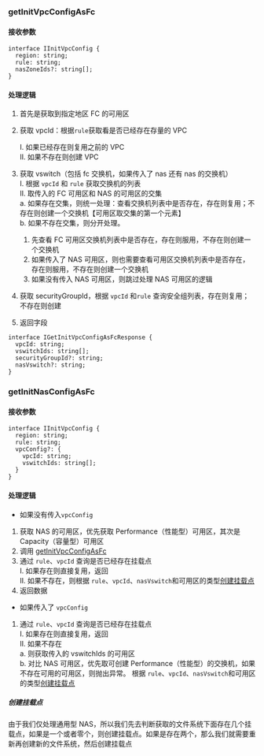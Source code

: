 ### getInitVpcConfigAsFc

#### 接收参数

```
interface IInitVpcConfig {
  region: string;
  rule: string;
  nasZoneIds?: string[];
}
```

#### 处理逻辑

1. 首先是获取到指定地区 FC 的可用区
2. 获取 vpcId：根据`rule`获取看是否已经存在存量的 VPC

   I. 如果已经存在则复用之前的 VPC  
   II. 如果不存在则创建 VPC

3. 获取 vswitch（包括 fc 交换机，如果传入了 nas 还有 nas 的交换机）  
   I. 根据 `vpcId` 和 `rule` 获取交换机的列表  
   II. 取传入的 FC 可用区和 NAS 的可用区的交集  
    a. 如果存在交集，则统一处理：查看交换机列表中是否存在，存在则复用；不存在则创建一个交换机【可用区取交集的第一个元素】  
    b. 如果不存在交集，则分开处理。
   1. 先查看 FC 可用区交换机列表中是否存在，存在则服用，不存在则创建一个交换机
   2. 如果传入了 NAS 可用区，则也需要查看可用区交换机列表中是否存在，存在则服用，不存在则创建一个交换机
   3. 如果没有传入 NAS 可用区，则跳过处理 NAS 可用区的逻辑
4. 获取 securityGroupId，根据 `vpcId` 和`rule` 查询安全组列表，存在则复用；不存在则创建
5. 返回字段

```
interface IGetInitVpcConfigAsFcResponse {
  vpcId: string;
  vswitchIds: string[];
  securityGroupId?: string;
  nasVswitch?: string;
}
```

### getInitNasConfigAsFc

#### 接收参数

```
interface IInitVpcConfig {
  region: string;
  rule: string;
  vpcConfig?: {
    vpcId: string;
    vswitchIds: string[];
  }
}
```

#### 处理逻辑

- 如果没有传入`vpcConfig`

1. 获取 NAS 的可用区，优先获取 Performance（性能型）可用区，其次是 Capacity（容量型）可用区
2. 调用 [getInitVpcConfigAsFc](#getInitVpcConfigAsFc)
3. 通过 `rule`、`vpcId` 查询是否已经存在挂载点  
   I. 如果存在则直接复用，返回  
   II. 如果不存在，则根据 `rule`、`vpcId`、`nasVswitch`和可用区的类型[创建挂载点](#创建挂载点)
4. 返回数据

- 如果传入了 `vpcConfig`

1. 通过 `rule`、`vpcId` 查询是否已经存在挂载点  
   I. 如果存在则直接复用，返回  
   II. 如果不存在  
    a. 则获取传入的 vswitchIds 的可用区  
    b. 对比 NAS 可用区，优先取可创建 Performance（性能型）的交换机，如果不存在可用的可用区，则抛出异常。 根据 `rule`、`vpcId`、`nasVswitch`和可用区的类型[创建挂载点](#创建挂载点)

##### 创建挂载点

由于我们仅处理通用型 NAS，所以我们先去判断获取的文件系统下面存在几个挂载点，如果是一个或者零个，则创建挂载点。如果是存在两个，那么我们就需要重新再创建新的文件系统，然后创建挂载点
